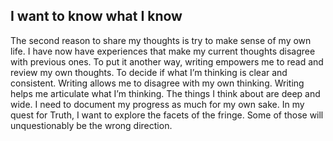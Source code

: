 

## I want to know what I know

The second reason to share my thoughts is try to make sense of my own life. I have now have experiences that make my current thoughts disagree with previous ones. To put it another way, writing empowers me to read and review my own thoughts. To decide if what I’m thinking is clear and consistent. Writing allows me to disagree with my own thinking. Writing helps me articulate what I’m thinking. The things I think about are deep and wide. I need to document my progress as much for my own sake. In my quest for Truth, I want to explore the facets of the fringe. Some of those will unquestionably be the wrong direction. 

